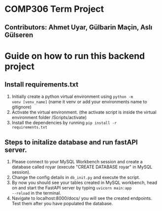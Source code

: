 # COMP306 Term Project 
## Contributors: Ahmet Uyar, Gülbarin Maçin, Aslı Gülseren 

# Guide on how to run this backend project 

## Install requirements.txt 
1. Initially create a python virtual environment using <code>python -m venv [venv_name]</code> (name it venv or add your environments name to gitignore)
2. Activate the virtual environment. (the activate script is inside the virtual environment folder /Scripts/activate)
3. Install the dependencies by running <code>pip install -r requirements.txt</code>

## Steps to initalize database and run fastAPI server. 
1. Please connect to your MySQL Workbench session and create a database called royar (execute "CREATE DATABASE royar" in MySQL session).
2. Change the config details in <code>db_init.py</code> and execute the script.
3. By now you should see your tables created in MySQL workbench, head on and start the FastAPI server by typing <code>uvicorn main:app --reload</code> in the terminal.
4. Navigate to localhost:8000/docs/ you will see the created endpoints. Test them after you have populated the database. 
